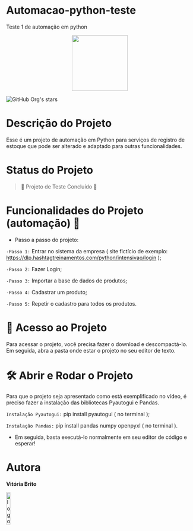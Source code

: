 # Automacao-python-teste
Teste 1 de automação em python



<p align="center">
<img style="width:150px" loading="lazy" src="https://img.shields.io/badge/CONCLU%C3%8DDO-blue"/>
</p>

![GitHub Org's stars](https://img.shields.io/github/stars/camilafernanda?style=social)


# Descrição do Projeto
Esse é um projeto de automação em Python para serviços de registro de estoque que pode ser alterado e adaptado para outras funcionalidades.

# Status do Projeto
> :construction: Projeto de Teste Concluído :construction:

# Funcionalidades do Projeto (automação) :hammer:

 - Passo a passo do projeto:

 `-Passo 1:` Entrar no sistema da empresa 
   ( site fictício de exemplo: https://dlp.hashtagtreinamentos.com/python/intensivao/login );
   
 `-Passo 2:` Fazer Login;
 
 `-Passo 3:` Importar a base de dados de produtos;
 
 `-Passo 4:` Cadastrar um produto;
 
 `-Passo 5:` Repetir o cadastro para todos os produtos.




# 📁 Acesso ao Projeto 

Para acessar o projeto, você precisa fazer o download e descompactá-lo. Em seguida, abra a pasta onde estar o projeto no seu editor de texto.

# 🛠️ Abrir e Rodar o Projeto 

Para que o projeto seja apresentado como está exemplificado no vídeo, é preciso fazer a instalação das bibliotecas Pyautogui e Pandas.

`Instalação Pyautogui:` pip install pyautogui ( no terminal );

`Instalação Pandas:`  pip install pandas numpy openpyxl ( no terminal ).

- Em seguida, basta executá-lo normalmente em seu editor de código e esperar!


# Autora
**Vitória Brito**
<p align="start">
<img alt="logo" src="https://github.com/Vihbrito/VBlue.bazar/assets/142455532/431b3543-17a7-4dc5-a462-b338eb11dacf" style="width: 15%;" />
</p> 
